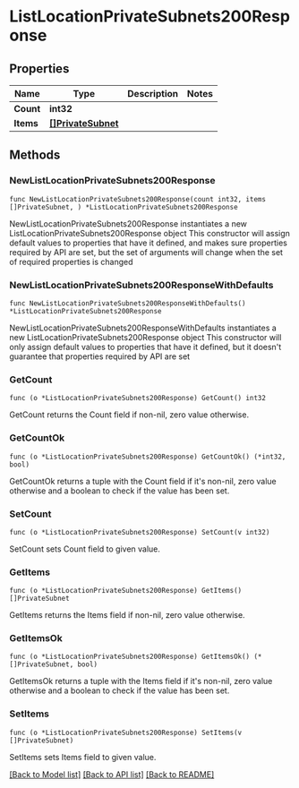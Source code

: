# ListLocationPrivateSubnets200Response

## Properties

Name | Type | Description | Notes
------------ | ------------- | ------------- | -------------
**Count** | **int32** |  | 
**Items** | [**[]PrivateSubnet**](PrivateSubnet.md) |  | 

## Methods

### NewListLocationPrivateSubnets200Response

`func NewListLocationPrivateSubnets200Response(count int32, items []PrivateSubnet, ) *ListLocationPrivateSubnets200Response`

NewListLocationPrivateSubnets200Response instantiates a new ListLocationPrivateSubnets200Response object
This constructor will assign default values to properties that have it defined,
and makes sure properties required by API are set, but the set of arguments
will change when the set of required properties is changed

### NewListLocationPrivateSubnets200ResponseWithDefaults

`func NewListLocationPrivateSubnets200ResponseWithDefaults() *ListLocationPrivateSubnets200Response`

NewListLocationPrivateSubnets200ResponseWithDefaults instantiates a new ListLocationPrivateSubnets200Response object
This constructor will only assign default values to properties that have it defined,
but it doesn't guarantee that properties required by API are set

### GetCount

`func (o *ListLocationPrivateSubnets200Response) GetCount() int32`

GetCount returns the Count field if non-nil, zero value otherwise.

### GetCountOk

`func (o *ListLocationPrivateSubnets200Response) GetCountOk() (*int32, bool)`

GetCountOk returns a tuple with the Count field if it's non-nil, zero value otherwise
and a boolean to check if the value has been set.

### SetCount

`func (o *ListLocationPrivateSubnets200Response) SetCount(v int32)`

SetCount sets Count field to given value.


### GetItems

`func (o *ListLocationPrivateSubnets200Response) GetItems() []PrivateSubnet`

GetItems returns the Items field if non-nil, zero value otherwise.

### GetItemsOk

`func (o *ListLocationPrivateSubnets200Response) GetItemsOk() (*[]PrivateSubnet, bool)`

GetItemsOk returns a tuple with the Items field if it's non-nil, zero value otherwise
and a boolean to check if the value has been set.

### SetItems

`func (o *ListLocationPrivateSubnets200Response) SetItems(v []PrivateSubnet)`

SetItems sets Items field to given value.



[[Back to Model list]](../README.md#documentation-for-models) [[Back to API list]](../README.md#documentation-for-api-endpoints) [[Back to README]](../README.md)


